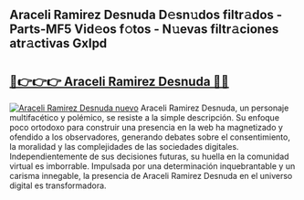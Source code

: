 ## Araceli Ramirez Desnuda D𝚎sn𝚞dos filtr𝚊dos - Parts-MF5 Vid𝚎os f𝚘tos - N𝚞evas filtr𝚊ciones atr𝚊ctivas GxIpd

# <h2><a href="http://mb2b8x.tromn.icu/?c=Araceli+Ramirez+Desnuda">🔗👉👉👉 Araceli Ramirez Desnuda 🔗🔗</a></h2>

[![Araceli Ramirez Desnuda nuevo](https://i.imgur.com/pEAQMta.gif)](http://mb2b8x.tromn.icu/?c=Araceli+Ramirez+Desnuda)
Araceli Ramirez Desnuda, un personaje multifacético y polémico, se resiste a la simple descripción. Su enfoque poco ortodoxo para construir una presencia en la web ha magnetizado y ofendido a los observadores, generando debates sobre el consentimiento, la moralidad y las complejidades de las sociedades digitales. Independientemente de sus decisiones futuras, su huella en la comunidad virtual es imborrable. Impulsada por una determinación inquebrantable y un carisma innegable, la presencia de Araceli Ramirez Desnuda en el universo digital es transformadora.
